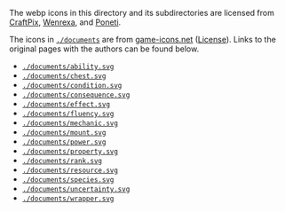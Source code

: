 The webp icons in this directory and its subdirectories are licensed from [CraftPix](https://craftpix.net/),
[Wenrexa](https://www.wenrexa.com/),
and [Poneti](https://poneti.artstation.com/).

The icons in [`./documents`]() are from [game-icons.net]() ([License](https://creativecommons.org/licenses/by/3.0/)).
Links to the original pages with the authors can be found below.

- [`./documents/ability.svg`](https://game-icons.net/1x1/lorc/magic-palm.html)
- [`./documents/chest.svg`](https://game-icons.net/1x1/delapouite/chest.html)
- [`./documents/condition.svg`](https://game-icons.net/1x1/lorc/fleshy-mass.html)
- [`./documents/consequence.svg`](https://game-icons.net/1x1/lorc/ball-glow.html)
- [`./documents/effect.svg`](https://game-icons.net/1x1/lorc/embrassed-energy.html)
- [`./documents/fluency.svg`](https://game-icons.net/1x1/lorc/gear-hammer.html)
- [`./documents/mechanic.svg`](https://game-icons.net/1x1/lorc/gears.html)
- [`./documents/mount.svg`](https://game-icons.net/1x1/skoll/mounted-knight.html)
- [`./documents/power.svg`](https://game-icons.net/1x1/lorc/aura.html)
- [`./documents/property.svg`](https://game-icons.net/1x1/lorc/atomic-slashes.html)
- [`./documents/rank.svg`](https://game-icons.net/1x1/delapouite/ribbon-medal.html)
- [`./documents/resource.svg`](https://game-icons.net/1x1/delapouite/dice-target.html)
- [`./documents/species.svg`](https://game-icons.net/1x1/delapouite/brute.html)
- [`./documents/uncertainty.svg`](https://game-icons.net/1x1/lorc/uncertainty.html)
- [`./documents/wrapper.svg`](https://game-icons.net/1x1/delapouite/nested-hexagons.html)
